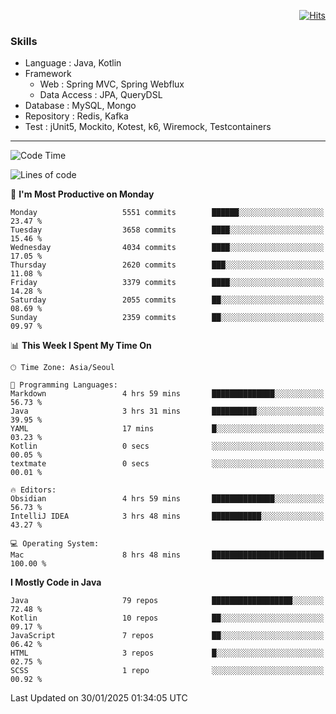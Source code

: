 <!-- Github Profile Readme로 프로필 꾸미기 : https://zzsza.github.io/development/2020/07/10/make-github-profile-readme/ -->

<!-- github theme -->
  <!-- 
    ![header](https://capsule-render.vercel.app/api?type=slice&color=e0f0e3&height=150&section=header&text=beasy&fontSize=45)
  -->


<!-- hits count : https://hits.seeyoufarm.com/ -->
<div align=right>
    
  [![Hits](https://hits.seeyoufarm.com/api/count/incr/badge.svg?url=https%3A%2F%2Fgithub.com%2Fchoi-ys&count_bg=%2379C83D&title_bg=%23555555&icon=&icon_color=%23E7E7E7&title=hits&edge_flat=false)](https://hits.seeyoufarm.com)

</div>


<!-- Committed Top Lang -->
<div align=center>
</div>


### Skills
 - Language : Java, Kotlin
 - Framework
   - Web : Spring MVC, Spring Webflux
   - Data Access : JPA, QueryDSL
 - Database : MySQL, Mongo
 - Repository : Redis, Kafka
 - Test : jUnit5, Mockito, Kotest, k6, Wiremock, Testcontainers

---

<!--START_SECTION:waka-->
![Code Time](http://img.shields.io/badge/Code%20Time-5%2C173%20hrs-blue)

![Lines of code](https://img.shields.io/badge/From%20Hello%20World%20I%27ve%20Written-15.1%20million%20lines%20of%20code-blue)

📅 **I'm Most Productive on Monday** 

```text
Monday                   5551 commits        ██████░░░░░░░░░░░░░░░░░░░   23.47 % 
Tuesday                  3658 commits        ████░░░░░░░░░░░░░░░░░░░░░   15.46 % 
Wednesday                4034 commits        ████░░░░░░░░░░░░░░░░░░░░░   17.05 % 
Thursday                 2620 commits        ███░░░░░░░░░░░░░░░░░░░░░░   11.08 % 
Friday                   3379 commits        ████░░░░░░░░░░░░░░░░░░░░░   14.28 % 
Saturday                 2055 commits        ██░░░░░░░░░░░░░░░░░░░░░░░   08.69 % 
Sunday                   2359 commits        ██░░░░░░░░░░░░░░░░░░░░░░░   09.97 % 
```


📊 **This Week I Spent My Time On** 

```text
🕑︎ Time Zone: Asia/Seoul

💬 Programming Languages: 
Markdown                 4 hrs 59 mins       ██████████████░░░░░░░░░░░   56.73 % 
Java                     3 hrs 31 mins       ██████████░░░░░░░░░░░░░░░   39.95 % 
YAML                     17 mins             █░░░░░░░░░░░░░░░░░░░░░░░░   03.23 % 
Kotlin                   0 secs              ░░░░░░░░░░░░░░░░░░░░░░░░░   00.05 % 
textmate                 0 secs              ░░░░░░░░░░░░░░░░░░░░░░░░░   00.01 % 

🔥 Editors: 
Obsidian                 4 hrs 59 mins       ██████████████░░░░░░░░░░░   56.73 % 
IntelliJ IDEA            3 hrs 48 mins       ███████████░░░░░░░░░░░░░░   43.27 % 

💻 Operating System: 
Mac                      8 hrs 48 mins       █████████████████████████   100.00 % 
```

**I Mostly Code in Java** 

```text
Java                     79 repos            ██████████████████░░░░░░░   72.48 % 
Kotlin                   10 repos            ██░░░░░░░░░░░░░░░░░░░░░░░   09.17 % 
JavaScript               7 repos             ██░░░░░░░░░░░░░░░░░░░░░░░   06.42 % 
HTML                     3 repos             █░░░░░░░░░░░░░░░░░░░░░░░░   02.75 % 
SCSS                     1 repo              ░░░░░░░░░░░░░░░░░░░░░░░░░   00.92 % 
```




 Last Updated on 30/01/2025 01:34:05 UTC
<!--END_SECTION:waka-->

<!-- 
![footer](https://capsule-render.vercel.app/api?section=footer&type=slice&color=e0f0e3)
-->

